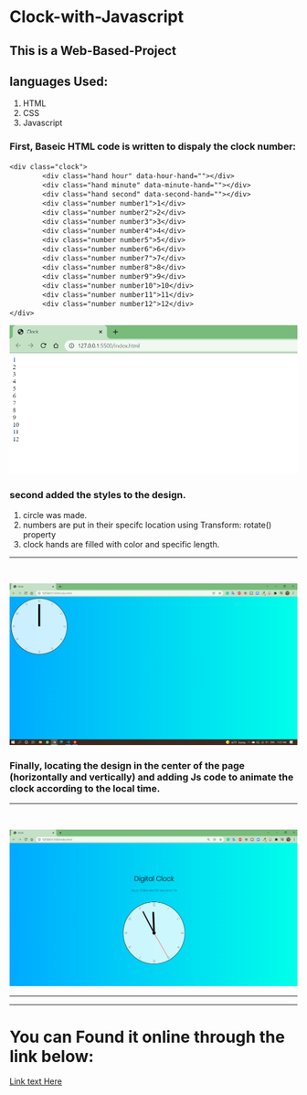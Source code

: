 # Clock-with-Javascript
## __This is a Web-Based-Project__

## languages Used:
1. HTML 
2. CSS
3. Javascript

### First, Baseic HTML code is written to dispaly the clock number:

```
<div class="clock">
        <div class="hand hour" data-hour-hand=""></div>
        <div class="hand minute" data-minute-hand=""></div>
        <div class="hand second" data-second-hand=""></div>
        <div class="number number1">1</div>
        <div class="number number2">2</div>
        <div class="number number3">3</div>
        <div class="number number4">4</div>
        <div class="number number5">5</div>
        <div class="number number6">6</div>
        <div class="number number7">7</div>
        <div class="number number8">8</div>
        <div class="number number9">9</div>
        <div class="number number10">10</div>
        <div class="number number11">11</div>
        <div class="number number12">12</div>
</div>
```
![](./screens/img1.png)

### second added the styles to the design.

1. circle was made.
2. numbers are put in their specifc location using Transform: rotate() property
3. clock hands are filled with color and specific length.
<hr>
<br>

![](./screens/img2.png)

### Finally, locating the design in the center of the page (horizontally and vertically) and adding Js code to animate the clock according to the local time.
<hr>
<br>

![](./screens/img3.png)

<hr>
<hr>
 
# You can Found it online through the link below:

[Link text Here](https://onlice-clock-js.netlify.app/)

 